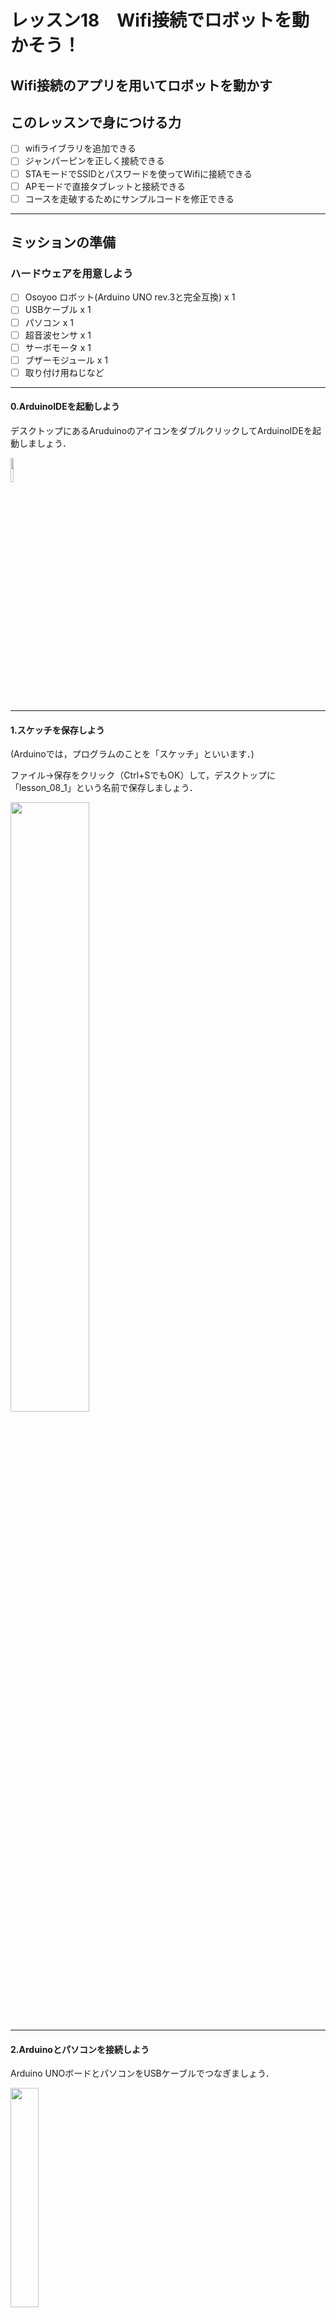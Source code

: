 # レッスン18　Wifi接続でロボットを動かそう！

## Wifi接続のアプリを用いてロボットを動かす

## このレッスンで身につける力

- [ ] wifiライブラリを追加できる
- [ ] ジャンパーピンを正しく接続できる
- [ ] STAモードでSSIDとパスワードを使ってWifiに接続できる
- [ ] APモードで直接タブレットと接続できる
- [ ] コースを走破するためにサンプルコードを修正できる

---

## ミッションの準備

### ハードウェアを用意しよう
- [ ] Osoyoo ロボット(Arduino UNO rev.3と完全互換) x 1
- [ ] USBケーブル x 1
- [ ] パソコン x 1
- [ ] 超音波センサ x 1
- [ ] サーボモータ x 1
- [ ] ブザーモジュール x 1
- [ ] 取り付け用ねじなど
---
#### 0.ArduinoIDEを起動しよう

デスクトップにあるAruduinoのアイコンをダブルクリックしてArduinoIDEを起動しましょう．

<img src="image/ArduinoIDE_icon.png" width="10%">

---

#### 1.スケッチを保存しよう

(Arduinoでは，プログラムのことを「スケッチ」といいます．)

ファイル→保存をクリック（Ctrl+SでもOK）して，デスクトップに「lesson_08_1」という名前で保存しましょう．

<img src="image/ArduinoIDE_save.png" width="50%">

---
#### 2.Arduinoとパソコンを接続しよう

Arduino UNOボードとパソコンをUSBケーブルでつなぎましょう．

<img src="image/Arduino_USBcable.png" width="30%">

【注意】USBを抜き差しするときは向きを確認して，ていねいにあつかうこと．

USBを差したら，ArduinoIDEでボードとシリアルポートを指定しましょう．　　

ツール→ボードをクリックして、Arduino/Genuino UNOをクリックしましょう。　　

次にツール→シリアルポートをクリックして，「COM～（Arduino UNO）」となっているものをクリックしましょう．（COM～の数字は毎回変わります．）

<img src="image/ArduinoIDE_port_setting.png" width="100%">

---

## ミッションチャレンジ

### Wifiってなに？
みんなはお家でスマートフォンやタブレットを使って動画を見たり、ゲームをしたりすることはあるかな？その時にインターネットに接続するために必要なのがWifiだよ。Wifiは無線通信と言って、人間には見ることのできない電波を用いてデータのやり取りを行なっているんだよ。このレッスンではWifiに接続されたタブレットのアプリを用いてロボットを操作してみるよ。

### 接続準備をしよう
前のレッスンで使ったロボットを少しだけ改良するよ。

<img src="image/1.png" width="100%">

改良する場所はここ！Arduinoの上についている黒い基板があることを確認しよう。赤色のジャンパーキャップをイラストの円で囲った部分と同じように接続しよう。ジャンパーキャップは赤色の小さな部品のことだよ。

<img src="image/2-1.png" width="100%">

### WifiUDPライブラリをインストールしよう
Lesson8でライブラリをインストールしたことを覚えているかな？ライブラリは難しいプログラムを組まなくても、これを使うことで効率的により簡単に開発ができる優れたものだったね。今回使うWifiの技術も実際に自分でプログラムを組もうとするとより高度で難しい内容になるので、今回はWifiUDPライブラリをArduinoIDEにインストールしてから、ロボットを動かすよ。  
下のリンクを押してライブラリをダウンロードしよう。
↓↓↓↓↓↓↓↓↓↓↓↓↓↓↓↓↓↓↓↓↓↓↓↓  
[WiFiEsp Library](https://osoyoo.com/driver/WiFiEsp-master.zip)　　

ダウンロードが終わったらArduino IDEを開いて、スケッチ→ライブラリをインクルード→ZIP形式のライブラリをインストールを押そう。

<img src="image/library1.png" width="70%"> 

インストールボタンを押したら、さっきダウンロードしたWiFiEspライブラリのzipファイルを探して、開くボタンを押すとライブラリをインストールすることができるよ。　　

<img src="image/library2.png" width="70%"> 

### Wifiで操作するアプリをタブレットにインストールしよう
今回のレッスンではタブレットのアプリを使ってロボットを操縦するよ。今回はOSOYOO WIFI UDP Robot Car control APP1を使ってロボットを動かすよ。みんなが使ってるタブレットのアプリストアからアプリをインストールしよう。

<img src="image/app.png" width="70%"> 

### アルドゥイーノSketchコードのインストール：

STAモードでロボットとアプリを接続します。STAモードでは、ロボットカーとアプリの入ったタブレットがLANルーターを介して接続します。LANルーターのSSID名とパスワードをアルドゥイーノスケッチに保存する必要があります。

スケッチが実行されると、ルーターがロボットカーにIPアドレスを割り当て、アプリはこのIPアドレスを使用してロボットカーとアクセスします。

まず、以下のコードをスケッチにコピーしましょう。

```C++
/*  ___   ___  ___  _   _  ___   ___   ____ ___  ____  
 * / _ \ /___)/ _ \| | | |/ _ \ / _ \ / ___) _ \|    \ 
 *| |_| |___ | |_| | |_| | |_| | |_| ( (__| |_| | | | |
 * \___/(___/ \___/ \__  |\___/ \___(_)____)___/|_|_|_|
 *                  (____/ 
 * Osoyoo Wifi Arduino Robot Car project
 * USe WI-FI UDP protocol to control robot car
 * tutorial url: https://osoyoo.com/?p=32758
 */
/*Declare L298N Dual H-Bridge Motor Controller directly since there is not a library to load.*/
#include <WiFiEspUdp.h>
WiFiEspUDP Udp;
unsigned int localPort = 8888;  // local port to listen on

//Define L298N Dual H-Bridge Motor Controller Pins
#define RightDirectPin1  12    //Right Motor direction pin 1 to MODEL-X IN1 grey
#define RightDirectPin2  11    //Right Motor direction pin 1 to MODEL-X IN2 yellow
#define speedPinL 6    //Left PWM pin connect MODEL-X ENB brown
#define LeftDirectPin1  7    //Left Motor direction pin 1 to MODEL-X IN3 green
#define LeftDirectPin2  8   //Left Motor direction pin 1 to MODEL-X IN4 white
#define speedPinR 3    // RIGHT PWM pin connect MODEL-X ENA blue
#define SOFT_RX 4    // Softserial RX port
#define SOFT_TX 5    //Softserial TX port


/*From left to right, connect to D3,A1-A3 ,D10*/
#define LFSensor_0 A0  //OLD D3
#define LFSensor_1 A1
#define LFSensor_2 A2
#define LFSensor_3 A3
#define LFSensor_4 A4  //OLD D10

#define SERVO_PIN     9  //servo connect to D9

#define Echo_PIN   2 // Ultrasonic Echo pin connect to D2
#define Trig_PIN   10  // Ultrasonic Trig pin connect to D10
#define LEFT_TURN_TIME 300
#define RIGHT_TURN_TIME 300
#define AHEAD_TIME 300
#define BACK_TIME 500

#define BUZZ_PIN     13  //buzzer connect to D13
#define FAST_SPEED 180
#define MID_SPEED 130
int track_speed = 100 ;    //tracking speed
#define SPEED   120  //avoidance motor speed
#define SPEED_LEFT  255
#define SPEED_RIGHT  255
#define BACK_SPEED  200     //back speed
#define TURN_SPEED  200     //back speed

#define TRACK_SPEED   150  //line follow motor speed

int leftscanval, centerscanval, rightscanval, ldiagonalscanval, rdiagonalscanval;
int distancelimit = 30; //distance limit for obstacles in front           
int sidedistancelimit = 30; //minimum distance in cm to obstacles at both sides (the car will allow a shorter distance sideways)

const int turntime = 300; //Time the robot spends turning (miliseconds)
const int backtime = 300; //Time the robot spends turning (miliseconds)
int distance;
int numcycles = 0;

int thereis;
bool flag1=false;
bool stopFlag = true;
bool JogFlag = false;
uint16_t JogTimeCnt = 0;
uint32_t JogTime=0;

#define MAX_PACKETSIZE 32    //Serial receive buffer
char buffUART[MAX_PACKETSIZE];
unsigned int buffUARTIndex = 0;
unsigned long preUARTTick = 0;

enum DS
{
  MANUAL_DRIVE,
  AUTO_DRIVE_LF, //line follow
  AUTO_DRIVE_UO  //ultrasonic obstruction
}Drive_Status=MANUAL_DRIVE;

enum DN
{ 
  GO_ADVANCE, 
  GO_LEFT, 
  GO_RIGHT,
  GO_BACK,
  STOP_STOP,
  DEF
}Drive_Num=DEF;
String WorkMode="?";

//String toggleStr="<form action=\"/\" method=GET><input type=submit name=a value=L><input type=submit name=a value=U><input type=submit name=a value=D><input type=submit name=a value=R></form>";
#define DEBUG true
 
#include "WiFiEsp.h"
// Emulate Serial1 on pins 9/10 by default
// If you want to use Hard Serial1 in Mega2560 , please remove the wifi shield jumper cap on ESP8266 RX/TX PIN , CONNECT TX->D18 RX->D19
#ifndef HAVE_HWSERIAL1
#include "SoftwareSerial.h"
SoftwareSerial Serial1(SOFT_RX, SOFT_TX); // RX, TX
#endif

char ssid[] = "YOUR_ROUTER_SSID";   // replace *** with your router wifi SSID (name)
char pass[] = "YOUR_ROUTER_WIFI_PASSWORD";   // replace *** with your router wifi password
 char packetBuffer[5];      
int status = WL_IDLE_STATUS;     // the Wifi radio's status
int connectionId;

#include <Servo.h>
Servo head;
 

// use a ring buffer to increase speed and reduce memory allocation
RingBuffer buf(8);

void go_Advance(void)  //Forward
{
  digitalWrite(RightDirectPin1, HIGH);
  digitalWrite(RightDirectPin2,LOW);
  digitalWrite(LeftDirectPin1,HIGH);
  digitalWrite(LeftDirectPin2,LOW);
  set_Motorspeed(SPEED,SPEED);
}
void go_Left()  //Turn left
{
  digitalWrite(RightDirectPin1, HIGH);
  digitalWrite(RightDirectPin2,LOW);
  digitalWrite(LeftDirectPin1,LOW);
  digitalWrite(LeftDirectPin2,HIGH);
  set_Motorspeed(0,SPEED_RIGHT);
}
void go_Right()  //Turn right
{
  digitalWrite(RightDirectPin1, LOW);
  digitalWrite(RightDirectPin2,HIGH);
  digitalWrite(LeftDirectPin1,HIGH);
  digitalWrite(LeftDirectPin2,LOW);
  set_Motorspeed(SPEED_LEFT,0);
}
void go_Back()  //Reverse
{
  digitalWrite(RightDirectPin1, LOW);
  digitalWrite(RightDirectPin2,HIGH);
  digitalWrite(LeftDirectPin1,LOW);
  digitalWrite(LeftDirectPin2,HIGH);
  set_Motorspeed(BACK_SPEED,BACK_SPEED);
}
void stop_Stop()    //Stop
{
  digitalWrite(RightDirectPin1, LOW);
  digitalWrite(RightDirectPin2,LOW);
  digitalWrite(LeftDirectPin1,LOW);
  digitalWrite(LeftDirectPin2,LOW);
  set_Motorspeed(0,0);
}

void set_Motorspeed(int SPEED_L,int SPEED_R)
{
  analogWrite(speedPinL,SPEED_L); 
  analogWrite(speedPinR,SPEED_R);   
}
void buzz_ON()   //open buzzer
{
   for(int i=0;i<100;i++)
  {
   digitalWrite(BUZZ_PIN,LOW);
   delay(2);//wait for 1ms
   digitalWrite(BUZZ_PIN,HIGH);
   delay(2);//wait for 1ms
  }
}
void buzz_OFF()  //close buzzer
{
  digitalWrite(BUZZ_PIN, HIGH);
}

void alarm(){
   buzz_ON();
 
   buzz_OFF();
}
//car motor control
void do_Drive_Tick()
{

  if(Drive_Status == MANUAL_DRIVE)
  {
    switch (Drive_Num) 
    {
      case GO_ADVANCE:
          go_Advance();
          Serial.println("go ahead");
        //  delay(AHEAD_TIME); 
          break;
      case GO_LEFT: 
          go_Left();
        //  delay(LEFT_TURN_TIME); 
       Serial.println("TURN left");
          break;
      case GO_RIGHT:  
          go_Right();
        //  delay(LEFT_TURN_TIME); 
         Serial.println("TURN right");
          break;
      case GO_BACK: 
          go_Back();
         // delay(BACK_TIME); 
      Serial.println("GO back");
          break;
      case STOP_STOP: 
          stop_Stop();
        //  JogTime = 0;
           Serial.println("STOP");
          break;
      default:
          break;
    }

  }
  else if(Drive_Status==AUTO_DRIVE_LF)
  {
      //Serial.println("auto track");
      auto_tracking();
  }
  else if(Drive_Status==AUTO_DRIVE_UO)
  { //Serial.println("OBSTACLE AVOID");
    auto_avoidance();
  }
}

void setup()
{
   
    pinMode(RightDirectPin1, OUTPUT); 
  pinMode(RightDirectPin2, OUTPUT); 
  pinMode(speedPinL, OUTPUT);  
  pinMode(LeftDirectPin1, OUTPUT);
  pinMode(LeftDirectPin2, OUTPUT); 
  pinMode(speedPinR, OUTPUT); 
  stop_Stop();//stop move
  /*init HC-SR04*/
  pinMode(Trig_PIN, OUTPUT); 
  pinMode(Echo_PIN,INPUT); 
  /*init buzzer*/
  pinMode(BUZZ_PIN, OUTPUT);
  digitalWrite(BUZZ_PIN, HIGH);  
  buzz_OFF(); 

  digitalWrite(Trig_PIN,LOW);
  /*init servo*/
  
  head.attach(SERVO_PIN); 
  head.write(90);
 
   delay(2000);
   
   Serial.begin(9600);   // initialize serial for debugging
 
  Serial1.begin(115200);    // initialize serial for ESP module
  Serial1.print("AT+CIOBAUD=9600\r\n");
      Serial1.write("AT+RST\r\n");
   Serial1.begin(9600);    // initialize serial for ESP module
  
  WiFi.init(&Serial1);    // initialize ESP module

  // check for the presence of the shield
  if (WiFi.status() == WL_NO_SHIELD) {
    Serial.println("WiFi shield not present");
    while (true); // don't continue
  }

 // Serial.print("Attempting to start AP ");
//  Serial.println(ssid);
  //AP mode
  //status = WiFi.beginAP(ssid, 10, "", 0);

//STA mode
   while ( status != WL_CONNECTED) {
    Serial.print("Attempting to connect to WPA SSID: ");
    Serial.println(ssid);
    // Connect to WPA/WPA2 network
    status = WiFi.begin(ssid, pass);
  }
 

  Serial.println("You're connected to the network");
  Serial.println();



  printWifiStatus();
  
  Udp.begin(localPort);
  
  Serial.print("Listening on port ");
  Serial.println(localPort);
 
 
}
 
boolean flag=false;
void loop()
{ 
 
  
  int packetSize = Udp.parsePacket();
  if (packetSize) {                               // if you get a client,
     Serial.print("Received packet of size ");
    Serial.println(packetSize);
    int len = Udp.read(packetBuffer, 255);
    if (len > 0) {
      packetBuffer[len] = 0;
    }
      char c=packetBuffer[0];
            switch (c)    //serial control instructions
            {   
  
               case 'A':Drive_Status=MANUAL_DRIVE; Drive_Num=GO_ADVANCE;  WorkMode="GO_ADVANCE";break;
               case 'L':Drive_Status=MANUAL_DRIVE; Drive_Num=GO_LEFT; WorkMode="GO_LEFT";break;
               case 'R':Drive_Status=MANUAL_DRIVE; Drive_Num=GO_RIGHT;WorkMode="GO_RIGHT";break;
               case 'B':Drive_Status=MANUAL_DRIVE; Drive_Num=GO_BACK;WorkMode="GO_BACK";break;
               case 'E':Drive_Status=MANUAL_DRIVE; Drive_Num=STOP_STOP;WorkMode="STOP_STOP";break;
               case 'O':Drive_Status=AUTO_DRIVE_UO;Serial.println("go OBSTACLE");WorkMode="OBSTACLE";break;
               case 'T':Drive_Status=AUTO_DRIVE_LF;WorkMode="line follow";break;
               case 'G':track_speed=track_speed+10;
                        if(track_speed>200) track_speed=200
                         ;break;
               case 'J':track_speed=track_speed-10;
                        if(track_speed<80) track_speed=80
                         ;break;
               default:break;
              } //END OF ACTION SWITCH
  
  }
   do_Drive_Tick();
 
 
} //end of loop
 
char sensor[5];
 /*read sensor value string, 1 stands for black, 0 starnds for white, i.e 10000 means the first sensor(from left) detect black line, other 4 sensors detected white ground */
String read_sensor_values()
{   int sensorvalue=32;
  sensor[0]= digitalRead(LFSensor_0);
 
  sensor[1]=digitalRead(LFSensor_1);
 
  sensor[2]=digitalRead(LFSensor_2);
 
  sensor[3]=digitalRead(LFSensor_3);
 
  sensor[4]=digitalRead(LFSensor_4);
  sensorvalue +=sensor[0]*16+sensor[1]*8+sensor[2]*4+sensor[3]*2+sensor[4];
  
  
 
  sensorvalue =~sensorvalue;
  String senstr= String(sensorvalue,BIN);
  senstr=senstr.substring(11,16);

  return senstr;
}

void auto_tracking(){
 String sensorval= read_sensor_values();
  Serial.println(sensorval);
 if (  sensorval=="11000" || sensorval=="10000"  || sensorval=="01000")
 { 
  //The black line is in the left of the car, need  left turn 
      go_Left();  //Turn left
    set_Motorspeed(FAST_SPEED,FAST_SPEED);
 //   delay(50);
 //   stop_Stop();
    }
else if (sensorval=="10100" || sensorval=="00100" || sensorval=="01100" || sensorval=="11100"  || sensorval=="10010" || sensorval=="11010")
{
      go_Advance();  //Turn slight left
    set_Motorspeed(MID_SPEED,FAST_SPEED);
 //   delay(50);
//    stop_Stop();
  
}
 else if ( sensorval=="00011" || sensorval=="00001"  || sensorval=="00010" ){ //The black line is  on the right of the car, need  right turn 
  
     go_Right();  //Turn right
       set_Motorspeed(FAST_SPEED,FAST_SPEED);
          // delay(50);
   // stop_Stop();
    }
 else if (sensorval=="00101" || sensorval=="00110" || sensorval=="00111" || sensorval=="01101" || sensorval=="01111"   || sensorval=="01011" || sensorval=="01110"  || sensorval=="01001")
 {
       go_Advance();  //Turn slight right
       set_Motorspeed(FAST_SPEED,MID_SPEED);
        //   delay(50);
    //stop_Stop();
 }
  else if (sensorval=="01110"  || sensorval=="00100"   ){
      go_Advance();  //Turn slight right
       set_Motorspeed(track_speed,track_speed);
  //         delay(50);
  //  stop_Stop();
  }
 else if (sensorval=="11111"){
   stop_Stop();   //The car front touch stop line, need stop
    set_Motorspeed(0,0);
    }
 
  else   if (sensorval=="00000" ){
   // go_Advance();  //Turn slight right
    //   set_Motorspeed(track_speed,track_speed);
    stop_Stop();
 
     
   
     go_Advance();  //Turn slight right
     set_Motorspeed(track_speed,track_speed);
    }
    
}
/*detection of ultrasonic distance*/
int watch(){
  long echo_distance;
  digitalWrite(Trig_PIN,LOW);
  delayMicroseconds(5);                                                                              
  digitalWrite(Trig_PIN,HIGH);
  delayMicroseconds(15);
  digitalWrite(Trig_PIN,LOW);
  echo_distance=pulseIn(Echo_PIN,HIGH);
  echo_distance=echo_distance*0.01657; //how far away is the object in cm
 Serial.println((int)echo_distance);
  return round(echo_distance);
}

//Meassures distances to the right, left, front, left diagonal, right diagonal and asign them in cm to the variables rightscanval, 
//leftscanval, centerscanval, ldiagonalscanval and rdiagonalscanval (there are 5 points for distance testing)
String watchsurrounding(){
/*  obstacle_status is a binary integer, its last 5 digits stands for if there is any obstacles in 5 directions,
 *   for example B101000 last 5 digits is 01000, which stands for Left front has obstacle, B100111 means front, right front and right ha
 */
 
int obstacle_status =B100000;
  centerscanval = watch();
  if(centerscanval<distancelimit){
    stop_Stop();
    alarm();
    obstacle_status  =obstacle_status | B100;
    }
  head.write(120);
  delay(100);
  ldiagonalscanval = watch();
  if(ldiagonalscanval<distancelimit){
    stop_Stop();
    alarm();
     obstacle_status  =obstacle_status | B1000;
    }
  head.write(170); //Didn't use 180 degrees because my servo is not able to take this angle
  delay(300);
  leftscanval = watch();
  if(leftscanval<sidedistancelimit){
    stop_Stop();
    alarm();
     obstacle_status  =obstacle_status | B10000;
    }

  head.write(90); //use 90 degrees if you are moving your servo through the whole 180 degrees
  delay(100);
  centerscanval = watch();
  if(centerscanval<distancelimit){
    stop_Stop();
    alarm();
    obstacle_status  =obstacle_status | B100;
    }
  head.write(40);
  delay(100);
  rdiagonalscanval = watch();
  if(rdiagonalscanval<distancelimit){
    stop_Stop();
    alarm();
    obstacle_status  =obstacle_status | B10;
    }
  head.write(0);
  delay(100);
  rightscanval = watch();
  if(rightscanval<sidedistancelimit){
    stop_Stop();
    alarm();
    obstacle_status  =obstacle_status | 1;
    }
  head.write(90); //Finish looking around (look forward again)
  delay(300);
   String obstacle_str= String(obstacle_status,BIN);
  obstacle_str= obstacle_str.substring(1,6);
  //Serial.print("obstr=");
  //Serial.println(obstacle_str);
  return obstacle_str; //return 5-character string standing for 5 direction obstacle status
}


void auto_avoidance(){

  ++numcycles;
  if(numcycles>=2){ //Watch if something is around every LPT loops while moving forward 
     stop_Stop();
    String obstacle_sign=watchsurrounding(); // 5 digits of obstacle_sign binary value means the 5 direction obstacle status
      Serial.print("begin str=");
        Serial.println(obstacle_sign);
                    if( obstacle_sign=="10000" || obstacle_sign=="01000" || obstacle_sign=="11000" ){
     Serial.println("SLIT right");
       go_Right();
          set_Motorspeed(FAST_SPEED,track_speed);
      delay(180);
      stop_Stop();
    }
        else    if( obstacle_sign=="00001"  || obstacle_sign=="00011" || obstacle_sign=="00010"){
     Serial.println("SLIT LEFT");
      go_Left();
       set_Motorspeed(track_speed,FAST_SPEED);
      delay(180);
      stop_Stop();
    }
    else if(obstacle_sign=="11100" || obstacle_sign=="10100"  || obstacle_sign=="01100" ||obstacle_sign=="00100" ){
     Serial.println("hand right");
      go_Right();
      set_Motorspeed(TURN_SPEED,TURN_SPEED);
      delay(turntime);
      stop_Stop();
    } 
    else if (obstacle_sign=="01110"  || obstacle_sign=="11110" ||   obstacle_sign=="10110" ||   obstacle_sign=="11101" ||   obstacle_sign=="10101")
    {
            go_Right(); //Turn back to Left
      set_Motorspeed(track_speed,FAST_SPEED);
      delay(backtime);
      stop_Stop();
    }
    else if( obstacle_sign=="00111"  || obstacle_sign=="00101" || obstacle_sign=="00110"  ){
    Serial.println("hand left");
     go_Left();//Turn left
     set_Motorspeed(TURN_SPEED,TURN_SPEED);
      delay(turntime);
      stop_Stop();
    }
    else if (obstacle_sign=="11011"   || obstacle_sign=="11111" || obstacle_sign=="01111" || obstacle_sign=="01011" || obstacle_sign=="01010")
    {
         go_Left();//Turn back to right
     set_Motorspeed(FAST_SPEED,track_speed);
      delay(backtime);
      stop_Stop();
    }
  else {Serial.println("SLOW AHEAD");
    go_Advance();  // if nothing is wrong go forward using go() function above.
    set_Motorspeed(SPEED,SPEED);
  }
    numcycles=0; //Restart count of cycles
  } else {
     go_Advance();  // if nothing is wrong go forward using go() function above.
    set_Motorspeed(SPEED,SPEED);
        delay(180);
          stop_Stop();
  }
  
  //else  Serial.println(numcycles);
  
  distance = watch(); // use the watch() function to see if anything is ahead (when the robot is just moving forward and not looking around it will test the distance in front)
  if (distance<distancelimit){ // The robot will just stop if it is completely sure there's an obstacle ahead (must test 25 times) (needed to ignore ultrasonic sensor's false signals)
 Serial.println("final go back");
  go_Right();
  set_Motorspeed(FAST_SPEED,track_speed);
  delay(backtime);
      ++thereis;}
  if (distance>distancelimit){
      thereis=0;} //Count is restarted
  if (thereis > 25){
  Serial.println("final stop");
    stop_Stop(); // Since something is ahead, stop moving.
    thereis=0;
  }
}


void printWifiStatus()
{
  // print your WiFi shield's IP address
  IPAddress ip = WiFi.localIP();
  Serial.print("IP Address: ");
  Serial.println(ip);

  // print where to go in the browser
  Serial.println();
  Serial.print("To see this page in action, connect to ");
  Serial.print(ssid);
  Serial.print(" and open a browser to http://");
  Serial.println(ip);
  Serial.println();
}
```

長いですがここから特定の場所を探して書き換えていきます。

**CTRL + F**を押して、検索窓を開きましょう。そこに「 YOUR_ROUTER_SSID 」と入力して「検索」を押してみましょう。コードの中の書かれている場所にジャンプします。
<img src="image/kensakumado.png" width="70%"> 

そこに教室のSSIDを先生に教えてもらって入力しましょう。「” ”」で囲まれた中を編集します。大文字小文字も区別して入力してください。同じようにその下の行にある「YOUR_ROUTER_WIFI_PASSWORD」も書き換えます。
<img src="image/your_router_ssid.png" width="70%"> 

書き換えたら、アプリを開き右上の「 Setting 」のボタンを教えてセッティング画面を開きましょう。そこの「IP Address」にロボットに割り当てられたIPアドレスを入力します。
<img src="image/set1.jpg" width="70%"> 

ロボットのIPアドレスを知るにはシリアルモニターを立ち上げます。
<img src="image/L6-3.jpg" width="70%"> 

「IP Address: 192.168.0.XXX」のような出力が見えるはずです。これをアプリのほうに入力しましょう。


### サンプルプログラムを動かそう
これでロボットカーをリモートで動かすことができるようになりました。以前やったライントラッキングや障害物回避に切り替えることもできます。

自分でコースを作ってロボットを動かしてみよう。


### 出来たことをチェックしよう
- [ ] wifiライブラリを追加できる
- [ ] ジャンパーピンを正しく接続できる
- [ ] STAモードでSSIDとパスワードを使ってWifiに接続できる
- [ ] APモードで直接タブレットと接続できる
- [ ] コースを走破するためにサンプルコードを修正できる
